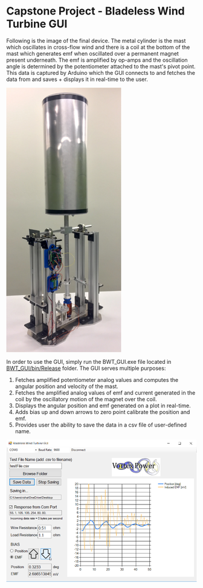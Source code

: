 # Capstone Project - Bladeless Wind Turbine GUI

Following is the image of the final device. The metal cylinder is the mast which oscillates in cross-flow wind and there is a coil at the bottom of the mast which generates emf when oscillated over a permanent magnet present underneath. The emf is amplified by op-amps and the oscillation angle is determined by the potentiometer attached to the mast's pivot point. This data is captured by Arduino which the GUI connects to and fetches the data from and saves + displays it in real-time to the user. 

<img src = "https://github.com/rish01/MECH458_Bladeless_Wind_Turbine/blob/master/images/IMG_7266.JPG" height = 700>

<br/> 

In order to use the GUI, simply run the BWT_GUI.exe file located in [BWT_GUI/bin/Release](https://github.com/rish01/MECH458_Bladeless_Wind_Turbine/blob/master/BWT_GUI/bin/Release/BWT_GUI.exev) folder. The GUI serves multiple purposes:
1. Fetches amplified potentiometer analog values and computes the angular position and velocity of the mast.
2. Fetches the amplified analog values of emf and current generated in the coil by the oscillatory motion of the magnet over the coil.
3. Displays the angular position and emf generated on a plot in real-time. 
4. Adds bias up and down arrows to zero point calibrate the position and emf.
5. Provides user the ability to save the data in a csv file of user-defined name.

<img src = "https://github.com/rish01/MECH458_Bladeless_Wind_Turbine/blob/master/images/Bladeless_Wind_Turbine_GUI.png" width = 800>
